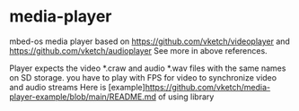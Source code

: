 # media-player
mbed-os media player based on https://github.com/vketch/videoplayer and  https://github.com/vketch/audioplayer
See more in above references.

Player expects the video  \*.craw and audio \*.wav files with the same names on SD storage.
you have to play with FPS for video to synchronize video and audio streams
Here is [example]https://github.com/vketch/media-player-example/blob/main/README.md of using library 

